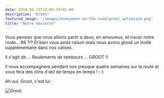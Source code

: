 ```yaml
---
date: 2018-06-13T19:00:59+02:00
description: "Groot"
featured_image: '/images/honeymoon-on-the-road/groot_optimised.png'
title: "Notre mascotte"
---
```



Vous pensiez que nous allions partir à deux, en amoureux, et tracer notre route... 66 ?!? Et bien vous aviez raison mais nous avons glissé un invité supplémentaire dans nos valises.

Il s'agit de ... Roulements de tambours ... GROOT !!

Il nous accompagnera pendant nos presque quatre semaines sur la route et vous fera des clins d'œil de temps en temps ! ;-)

Ah oui, Groot, c'est lui :

![Groot](/images/honeymoon-on-the-road/groot_optimised.png)
